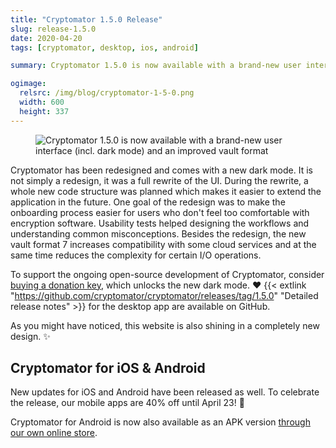 ```yaml
---
title: "Cryptomator 1.5.0 Release"
slug: release-1.5.0
date: 2020-04-20
tags: [cryptomator, desktop, ios, android]

summary: Cryptomator 1.5.0 is now available with a brand-new user interface (incl. dark mode) and an improved vault format.

ogimage:
  relsrc: /img/blog/cryptomator-1-5-0.png
  width: 600
  height: 337
---
```

<figure class="text-center">
  <img class="inline-block rounded-sm" src="/img/blog/cryptomator-1-5-0.png" srcset="/img/blog/cryptomator-1-5-0.png 1x, /img/blog/cryptomator-1-5-0@2x.png 2x" alt="Cryptomator 1.5.0 is now available with a brand-new user interface (incl. dark mode) and an improved vault format" />
</figure>

Cryptomator has been redesigned and comes with a new dark mode. It is not simply a redesign, it was a full rewrite of the UI. During the rewrite, a whole new code structure was planned which makes it easier to extend the application in the future. One goal of the redesign was to make the onboarding process easier for users who don't feel too comfortable with encryption software. Usability tests helped designing the workflows and understanding common misconceptions. Besides the redesign, the new vault format 7 increases compatibility with some cloud services and at the same time reduces the complexity for certain I/O operations.

To support the ongoing open-source development of Cryptomator, consider [buying a donation key](/donate/), which unlocks the new dark mode. :heart: {{< extlink "https://github.com/cryptomator/cryptomator/releases/tag/1.5.0" "Detailed release notes" >}} for the desktop app are available on GitHub.

As you might have noticed, this website is also shining in a completely new design. :sparkles:

## Cryptomator for iOS & Android
New updates for iOS and Android have been released as well. To celebrate the release, our mobile apps are 40% off until April 23! :robot:

Cryptomator for Android is now also available as an APK version [through our own online store](/android/).
